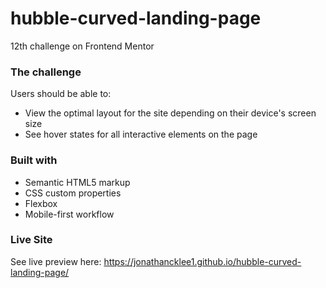 # hubble-curved-landing-page

12th challenge on Frontend Mentor

### The challenge

Users should be able to:

- View the optimal layout for the site depending on their device's screen size
- See hover states for all interactive elements on the page

### Built with

- Semantic HTML5 markup
- CSS custom properties
- Flexbox
- Mobile-first workflow


### Live Site 

See live preview here: https://jonathancklee1.github.io/hubble-curved-landing-page/
